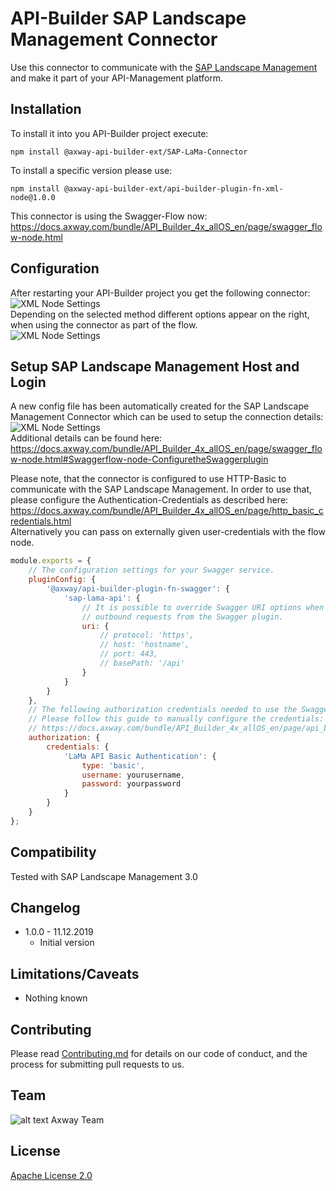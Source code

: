 # API-Builder SAP Landscape Management Connector

Use this connector to communicate with the [SAP Landscape Management](https://www.sap.com/products/landscape-management.html) and make it part of your API-Management platform.  

## Installation
To install it into you API-Builder project execute: 
```npm
npm install @axway-api-builder-ext/SAP-LaMa-Connector
```
To install a specific version please use: 
```npm
npm install @axway-api-builder-ext/api-builder-plugin-fn-xml-node@1.0.0
```
  
This connector is using the Swagger-Flow now:  
https://docs.axway.com/bundle/API_Builder_4x_allOS_en/page/swagger_flow-node.html  


## Configuration
After restarting your API-Builder project you get the following connector:  
![XML Node Settings](https://github.com/Axway-API-Builder-Ext/SAP-LaMa-Connector/blob/master/misc/images/SAP-Landscape-Management-Connector.png)   
Depending on the selected method different options appear on the right, when using the connector as part of the flow.   
![XML Node Settings](https://github.com/Axway-API-Builder-Ext/SAP-LaMa-Connector/blob/master/misc/images/SAP-Landscape-Management-Connector-Settings.png)   

## Setup SAP Landscape Management Host and Login
A new config file has been automatically created for the SAP Landscape Management Connector which can be used to setup the connection details:  
![XML Node Settings](https://github.com/Axway-API-Builder-Ext/SAP-LaMa-Connector/blob/master/misc/images/SAP-Landscape-Management-Connector-Config.png)  
Additional details can be found here: https://docs.axway.com/bundle/API_Builder_4x_allOS_en/page/swagger_flow-node.html#Swaggerflow-node-ConfiguretheSwaggerplugin  


Please note, that the connector is configured to use HTTP-Basic to communicate with the SAP Landscape Management. In order to use that, please configure the Authentication-Credentials as described here:  
https://docs.axway.com/bundle/API_Builder_4x_allOS_en/page/http_basic_credentials.html  
Alternatively you can pass on externally given user-credentials with the flow node. 

```javascript
module.exports = {
	// The configuration settings for your Swagger service.
	pluginConfig: {
		'@axway/api-builder-plugin-fn-swagger': {
			'sap-lama-api': {
				// It is possible to override Swagger URI options when constructing
				// outbound requests from the Swagger plugin.
				uri: {
					// protocol: 'https',
					// host: 'hostname',
					// port: 443,
					// basePath: '/api'
				}
			}
		}
	},
	// The following authorization credentials needed to use the Swagger service.
	// Please follow this guide to manually configure the credentials:
	// https://docs.axway.com/bundle/API_Builder_4x_allOS_en/page/api_builder_credentials.html
	authorization: {
		credentials: {
			'LaMa API Basic Authentication': {
				type: 'basic',
				username: yourusername,
				password: yourpassword
			}
		}
	}
};
```

## Compatibility
Tested with SAP Landscape Management 3.0

## Changelog
- 1.0.0 - 11.12.2019
  - Initial version 
  
## Limitations/Caveats
- Nothing known

## Contributing

Please read [Contributing.md](https://github.com/Axway-API-Management-Plus/Common/blob/master/Contributing.md) for details on our code of conduct, and the process for submitting pull requests to us.  


## Team

![alt text][Axwaylogo] Axway Team

[Axwaylogo]: https://github.com/Axway-API-Management/Common/blob/master/img/AxwayLogoSmall.png  "Axway logo"


## License
[Apache License 2.0](/LICENSE)
